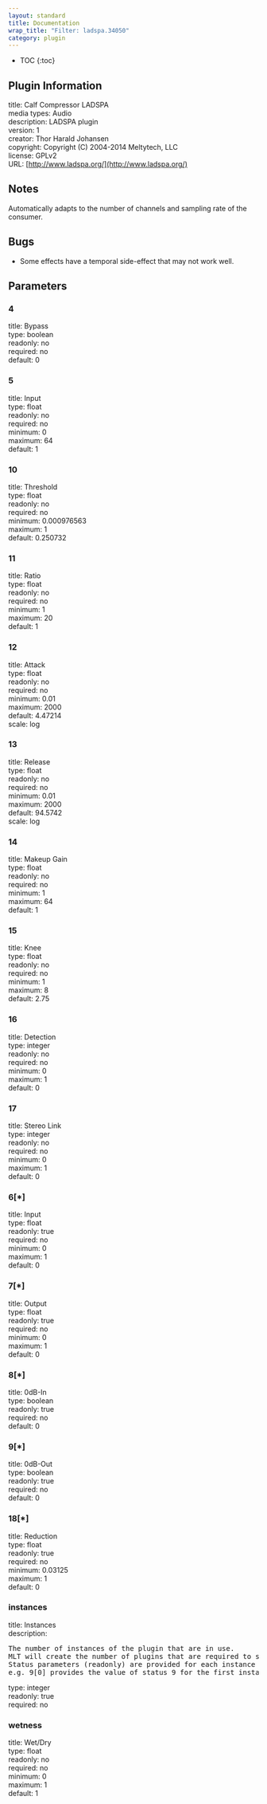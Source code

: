 ```yaml
---
layout: standard
title: Documentation
wrap_title: "Filter: ladspa.34050"
category: plugin
---
```

* TOC
{:toc}

## Plugin Information

title: Calf Compressor LADSPA  
media types:
Audio  
description: LADSPA plugin  
version: 1  
creator: Thor Harald Johansen  
copyright: Copyright (C) 2004-2014 Meltytech, LLC  
license: GPLv2  
URL: [http://www.ladspa.org/](http://www.ladspa.org/)  

## Notes

Automatically adapts to the number of channels and sampling rate of the consumer.

## Bugs

* Some effects have a temporal side-effect that may not work well.


## Parameters

### 4

title: Bypass    
type: boolean  
readonly: no  
required: no  
default: 0  

### 5

title: Input    
type: float  
readonly: no  
required: no  
minimum: 0  
maximum: 64  
default: 1  

### 10

title: Threshold    
type: float  
readonly: no  
required: no  
minimum: 0.000976563  
maximum: 1  
default: 0.250732  

### 11

title: Ratio    
type: float  
readonly: no  
required: no  
minimum: 1  
maximum: 20  
default: 1  

### 12

title: Attack    
type: float  
readonly: no  
required: no  
minimum: 0.01  
maximum: 2000  
default: 4.47214  
scale: log  

### 13

title: Release    
type: float  
readonly: no  
required: no  
minimum: 0.01  
maximum: 2000  
default: 94.5742  
scale: log  

### 14

title: Makeup Gain    
type: float  
readonly: no  
required: no  
minimum: 1  
maximum: 64  
default: 1  

### 15

title: Knee    
type: float  
readonly: no  
required: no  
minimum: 1  
maximum: 8  
default: 2.75  

### 16

title: Detection    
type: integer  
readonly: no  
required: no  
minimum: 0  
maximum: 1  
default: 0  

### 17

title: Stereo Link    
type: integer  
readonly: no  
required: no  
minimum: 0  
maximum: 1  
default: 0  

### 6[*]

title: Input    
type: float  
readonly: true  
required: no  
minimum: 0  
maximum: 1  
default: 0  

### 7[*]

title: Output    
type: float  
readonly: true  
required: no  
minimum: 0  
maximum: 1  
default: 0  

### 8[*]

title: 0dB-In    
type: boolean  
readonly: true  
required: no  
default: 0  

### 9[*]

title: 0dB-Out    
type: boolean  
readonly: true  
required: no  
default: 0  

### 18[*]

title: Reduction    
type: float  
readonly: true  
required: no  
minimum: 0.03125  
maximum: 1  
default: 0  

### instances

title: Instances    
description:
<pre>
The number of instances of the plugin that are in use.
MLT will create the number of plugins that are required to support the number of audio channels.
Status parameters (readonly) are provided for each instance and are accessed by specifying the instance number after the identifier (starting at zero).
e.g. 9[0] provides the value of status 9 for the first instance.
</pre>
type: integer  
readonly: true  
required: no  

### wetness

title: Wet/Dry    
type: float  
readonly: no  
required: no  
minimum: 0  
maximum: 1  
default: 1  

